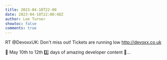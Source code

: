 ```yaml
---
title: 2023-04-18T22-00
date: 2023-04-18T22:00:48Z
author: Lee Turner
showtoc: false
comments: true
---
```


RT @DevoxxUK: Don't miss out! Tickets are running low http://devoxx.co.uk

📆  May 10th to 12th
3️⃣  days of amazing developer content
🎤…

